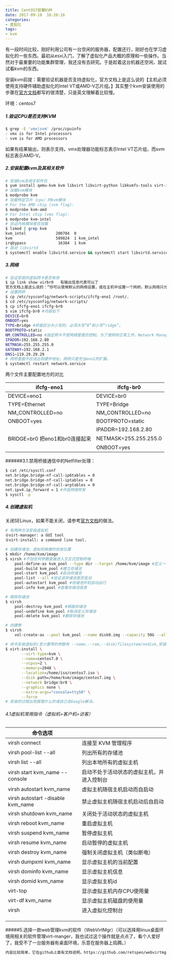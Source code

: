 ```yaml
---
title: CentOS7部署KVM
date: 2017-09-18  16:26:16
categories:
- 虚拟化
tags:
- kvm
---
```

<!-- more -->

有一段时间比较，刚好利用公司有一台空闲的服务器，配置还行，刚好也在学习虚拟化的一些东西。最初从esxi入门，了解了虚拟化产品大概的原理和一些操作。当然对于最重要的功能集群管理，我还没有去研究。于是趁着这台机器还空闲，就试试看kvm的东西。

安装kvm前提：需要验证机器是否支持虚拟化，官方文档上是这么说的【主机必须使用支持硬件辅助虚拟化的Intel VT或AMD-V芯片组。】其实整个kvm安装使用的步骤在[官方文档](https://www.linux-kvm.org/page/HOWTO#General)都写的很清楚，只是英文理解着比较慢。

环境：centos7

##### 1.验证CPU是否支持KVM

```bash
$ grep -E 'vmx|svm' /proc/cpuinfo
- vmx is for Intel processors
- svm is for AMD processors
```

如果有结果输出，则表示支持。vmx处理器功能标志表示Intel VT芯片组，而svm标志表示AMD-V。

##### 2.安装配置kvm及其相关软件

```bash
# 安装kvm及相关软件包
$ yum install qemu-kvm kvm libvirt libvirt-python libkvmfs-tools virt-install
# 加载kvm模块
$ modprobe kvm
# 加载特定芯片（cpu）的kvm模块
# For the AMD chip (svm flag):
$ modprobe kvm-amd
# For Intel chip (vmx flag):
$ modprobe kvm-intel
# 验证内核模块是否加载
$ lsmod | grep kvm
kvm_intel             200704  0 
kvm                   589824  1 kvm_intel
irqbypass              16384  1 kvm
# 启动 libvirtd
$ systemctl enable libvirtd.service && systemctl start libvirtd.service
```

##### 3.网络

```bash
# 验证安装的虚拟网卡是否有效
$ ip link show virbr0	有输出信息代表可以了
官方文档上是这么说的：“你可以使用默认的网络设置，或在主机中设置一个网桥。默认网络只允许来自KVM访客的出站通信。如果KVM访客需要完整的网络访问权限，包括与外部主机的通信，则在主机中设置一个Linux网桥。”
# 设置网桥
$ cp /etc/sysconfig/network-scripts/ifcfg-eno1 /root/.
$ cd /etc/sysconfig/network-scripts/
$ cp ifcfg-eno1 ifcfg-br0
$ vim ifcfg-br0 #内容如下
DEVICE=br0
ONBOOT=yes
TYPE=Bridge	#桥是区分大小写的，必须大写“B”和小写“ridge”。
BOOTPROTO=static
NM_CONTROLLED=no #指定网卡不受网络管理员控制。为了使网桥正常工作，Network Manager只能控制一台设备。
IPADDR=192.168.2.80
NETMASK=255.255.255.0 
GATEWAY=192.168.2.1
DNS1=119.29.29.29
# 网桥里面不应该出现硬件地址，网桥只是充当eno1的扩展。
$ systemctl restart network.service
```

两个文件主要配置地方的对比

| ifcfg-eno1               | ifcfg-br0             |
| ------------------------ | --------------------- |
| DEVICE=eno1              | DEVICE=br0            |
| TYPE=Ethernet            | TYPE=Bridge           |
| NM_CONTROLLED=no         | NM_CONTROLLED=no      |
| ONBOOT=yes               | BOOTPROTO=static      |
|                          | IPADDR=192.168.2.80   |
| BRIDGE=br0 把eno1和br0连接起来 | NETMASK=255.255.255.0 |
|                          | ONBOOT=yes            |

######3.1.禁用桥接通信中的Netfilter处理：

```bash
$ cat /etc/sysctl.conf
net.bridge.bridge-nf-call-ip6tables = 0
net.bridge.bridge-nf-call-iptables = 0
net.bridge.bridge-nf-call-arptables = 0
net.ipv4.ip_forward = 1 #开启网络转发
$ sysctl -p
```

##### 4.创建虚拟机

关闭SELinux，如果不能关闭，请参考[官方文档](http://linux.dell.com/files/whitepapers/KVM_Virtualization_in_RHEL_7_Made_Easy.pdf)的做法。

```bash
# 有两种方法安装虚拟机
①virt-manager: a GUI tool
②virt-install: a command line tool.

# 创建存储池，虚拟机映像的存放位置
$ mkdir /home/kvm/image
$ virsh #不加任何参数直接进入交互式控制终端
	pool-define-as kvm_pool --type dir --target /home/kvm/image #定义一个存储池绑定目录，如果是lvm卷类型改成logical，还其它的自己查
	pool-build kvm_pool #建立存储池
	pool-start kvm_pool #启动存储池
	pool-list --all #验证该存储池是否启动
	pool-autostart kvm_pool #存储池开机自动运行
	pool-info kvm_pool #查看存储池信息

# 移除存储池
$ virsh
	pool-destroy kvm_pool #销毁存储池
	pool-undefine kvm_pool #取消定义存储池
	pool-delete kvm_pool #删除存储池

# 创建卷
$ virsh
	vol-create-as --pool kvm_pool --name disk0.img --capacity 50G --allocation 1G --format raw

# 命令安装虚拟机(至少要带的参数有 --name,--ram,--disk/filesystem/nodisk,安装选项)
$ virt-install \
       --virt-type=kvm \
       --name=centos7.0 \
       --vcpus=2 \
       --memory=2048 \
       --location=/home/iso/centos7.iso \
       --disk path=/home/kvm/image/centos7.img \
       --network bridge:br0 \
       --graphics none \
       --extra-args="console=ttyS0" \
       --force
# 安装的过程出现报错什么的请自己去Google解决。

```

###### 4.1虚拟机常用指令（虚拟机=客户机=访客）

| 命令选项                              |                       |
| --------------------------------- | --------------------- |
| virsh connect                     | 连接至 KVM 管理程序          |
| virsh pool-list --all             | 列出所有的存储池              |
| virsh list --all                  | 列出本地所有的虚拟主机           |
| virsh start kvm_name --console    | 启动不处于活动状态的虚拟主机，并进入控制台 |
| virsh autostart kvm_name          | 虚拟主机随宿主机启动而自启动        |
| virsh autostart -disable kvm_name | 禁止虚拟主机随宿主机启动后自启动      |
| virsh shutdown kvm_name           | 关闭处于活动状态的虚拟主机         |
| virsh reboot kvm_name             | 重启虚拟主机                |
| virsh suspend kvm_name            | 暂停虚拟主机                |
| virsh resume kvm_name             | 启动暂停的虚拟主机             |
| virsh destroy kvm_name            | 强制关闭虚拟主机（类似断电）        |
| virsh dumpxml kvm_name            | 显示虚拟主机的当前配置           |
| virsh dominfo kvm_name            | 显示虚拟主机信息              |
| virsh domid kvm_name              | 显示虚拟主机id              |
| virt-top                          | 显示虚拟主机内存CPU使用量        |
| virt-df kvm_name                  | 显示虚拟主机磁盘的使用量          |
| virsh                             | 进入虚拟化控制台              |
|                                   |                       |
|                                   |                       |
|                                   |                       |

#####5.选择一款web管理kvm的软件（WebVirtMgr）（可以选择用linux桌面环境用相关的软件管理virt-manger，我也试过这个操作就是点点了，看个人爱好了，我受不了一台服务器有桌面环境，乐意在服务器上捣腾。）

```bash
内容比较简单，它在github上面有文档说明。https://github.com/retspen/webvirtmgr/wiki
```

